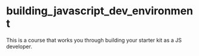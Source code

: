 # building_javascript_dev_environment
This is a course that works you through building your starter kit as a JS developer.

